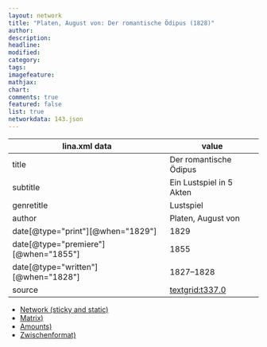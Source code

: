```yaml
---
layout: network
title: "Platen, August von: Der romantische Ödipus (1828)"
author:
description:
headline:
modified:
category:
tags:
imagefeature: 
mathjax: 
chart: 
comments: true
featured: false
list: true
networkdata: 143.json
---
```

lina.xml data  | value
------------- | -------------
title|Der romantische Ödipus
subtitle|Ein Lustspiel in 5 Akten
genretitle|Lustspiel
author|Platen, August von
date[@type="print"][@when="1829"]|1829
date[@type="premiere"][@when="1855"]|1855
date[@type="written"][@when="1828"]|1827–1828
source|[textgrid:t337.0](https://textgridlab.org/1.0/tgcrud-public/rest/textgrid:t337.0/data)



* [Network (sticky and static)](/linas/network143)
* [Matrix)](/linas/matrix143)
* [Amounts)](/linas/amount143)
* [Zwischenformat)](/linas/lina143 )
